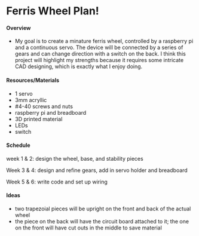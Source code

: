 # Ferris Wheel Plan!

#### Overview
- My goal is to create a minature ferris wheel, controlled by a raspberry pi and a continuous servo. The device will be connected by a series of gears and can change direction with a switch on the back. I think this project will highlight my strengths because it requires some intricate CAD designing, which is exactly what I enjoy doing.

#### Resources/Materials
- 1 servo
- 3mm acryllic
- #4-40 screws and nuts
- raspberry pi and breadboard
- 3D printed material
- LEDs
- switch

#### Schedule
week 1 & 2: design the wheel, base, and stability pieces

Week 3 & 4: design and refine gears, add in servo holder and breadboard

Week 5 & 6: write code and set up wiring

#### Ideas
- two trapezoial pieces will be upright on the front and back of the actual wheel
- the piece on the back will have the circuit board attached to it; the one on the front will have cut outs in the middle to save material

